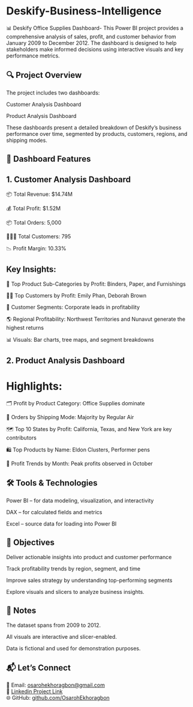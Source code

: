 # Deskify-Business-Intelligence
📊 Deskify Office Supplies Dashboard-
This Power BI project provides a comprehensive analysis of sales, profit, and customer behavior from January 2009 to December 2012. The dashboard is designed to help stakeholders make informed decisions using interactive visuals and key performance metrics.

## 🔍 Project Overview
The project includes two dashboards:

Customer Analysis Dashboard

Product Analysis Dashboard

These dashboards present a detailed breakdown of Deskify’s business performance over time, segmented by products, customers, regions, and shipping modes.

## 🧭 Dashboard Features
## 1. Customer Analysis Dashboard

📦 Total Revenue: $14.74M

💰 Total Profit: $1.52M

📦 Total Orders: 5,000

🧑‍🤝‍🧑 Total Customers: 795

📉 Profit Margin: 10.33%

## Key Insights:
📌 Top Product Sub-Categories by Profit: Binders, Paper, and Furnishings

🧍‍♂️ Top Customers by Profit: Emily Phan, Deborah Brown

🏢 Customer Segments: Corporate leads in profitability

🌎 Regional Profitability: Northwest Territories and Nunavut generate the highest returns

📊 Visuals: Bar charts, tree maps, and segment breakdowns

## 2. Product Analysis Dashboard

# Highlights:
🗂 Profit by Product Category: Office Supplies dominate

🚚 Orders by Shipping Mode: Majority by Regular Air

🗺 Top 10 States by Profit: California, Texas, and New York are key contributors

🛍 Top Products by Name: Eldon Clusters, Performer pens

📅 Profit Trends by Month: Peak profits observed in October

## 🛠 Tools & Technologies
Power BI – for data modeling, visualization, and interactivity

DAX – for calculated fields and metrics

Excel – source data for loading into Power BI

## 🎯 Objectives
Deliver actionable insights into product and customer performance

Track profitability trends by region, segment, and time

Improve sales strategy by understanding top-performing segments



Explore visuals and slicers to analyze business insights.

## 📌 Notes
The dataset spans from 2009 to 2012.

All visuals are interactive and slicer-enabled.

Data is fictional and used for demonstration purposes.

## 📬 Let’s Connect

📧 Email: osarohekhoragbon@gmail.com  
💼 [Linkedin Project Link](https://www.linkedin.com/posts/osaroh-ekhoragbon_datafam-90daysofconsistency-osarohdataanalyticsjourneywith10alytics-activity-7312830746119802881-ZIvK?utm_source=share&utm_medium=member_desktop&rcm=ACoAAAkcTOMBH04A-GBT9XWCy_GRBdwnuvWM7qY)  
🌐 GitHub: [github.com/OsarohEkhoragbon](https://github.com/OsarohEkhoragbon)
